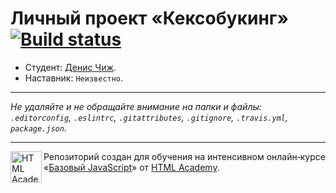 # Личный проект «Кексобукинг» [![Build status][travis-image]][travis-url]

* Студент: [Денис Чиж](https://up.htmlacademy.ru/javascript/10/user/400097).
* Наставник: `Неизвестно`.

---

_Не удаляйте и не обращайте внимание на папки и файлы:_<br>
_`.editorconfig`, `.eslintrc`, `.gitattributes`, `.gitignore`, `.travis.yml`, `package.json`._

---

<a href="https://htmlacademy.ru/intensive/javascript"><img align="left" width="50" height="50" title="HTML Academy" src="https://up.htmlacademy.ru/static/img/intensive/javascript/logo-for-github.svg"></a>

Репозиторий создан для обучения на интенсивном онлайн‑курсе «[Базовый JavaScript](https://htmlacademy.ru/intensive/javascript)» от [HTML Academy](https://htmlacademy.ru).

[travis-image]: https://travis-ci.org/htmlacademy-javascript/400097-keksobooking.svg?branch=master
[travis-url]: https://travis-ci.org/htmlacademy-javascript/400097-keksobooking
